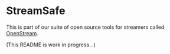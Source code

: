 # StreamSafe

This is part of our suite of open source tools for streamers called [OpenStream](https://github.com/ykdojo/OpenStream/).

(This README is work in progress...)
